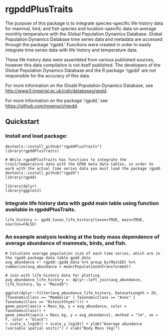 # rgpddPlusTraits

The purpose of this package is to integrate species-specific life history data for mammal, bird, and fish species and location-specific data on average monthly temperature with the Global Population Dynamics Database. Global Population Dynamics Database time series data and metadata are accessed through the package 'rgpdd.' Functions were created in order to easily integrate time series data with life history and temperature data.

These life history data were assembled from various published sources, however this data compilation is not itself published. The developers of the Global Population Dynamics Database and the R package 'rgpdd' are not responsible for the accuracy of this data.

For more information on the Gloabl Population Dynamics Database, see http://www3.imperial.ac.uk/cpb/databases/gpdd.

For more information on the package 'rgpdd,' see https://github.com/ropensci/rgpdd. 


## Quickstart

### Install and load package:

```
devtools::install_github("rgpddPlusTraits")
library(rgpddPlusTraits)

# While rgpddPlusTraits has functions to integrate the trait/temperature data with the GPDD meta data tables, in order to work with the actual time series data you must load the package rgpdd.
devtools::install_github("rgpdd")
library(rgpdd)

library(dplyr)
library(ggplot2)
```

### Integrate life history data with gpdd main table using function available in rgpddPlusTraits.
```
life_history <- gpdd_taxon_life_history(taxon=TRUE, main=TRUE, sources=FALSE)
```
### An example analysis looking at the body mass dependence of average abundance of mammals, birds, and fish.
```
# Calculate average population size of each time series, which are in the rgpdd package data table gpdd_data 
avg_abundance <- rgpdd::gpdd_data %>% group_by(MainID) %>% summarize(avg_abundance = mean(PopulationUntransformed)) 

# Join with life history data for plotting
avg_abundance_life_history <- dplyr::left_join(avg_abundance, life_history, by = "MainID")

ggplot(dplyr::filter(avg_abundance_life_history, DatasetLength > 20, (TaxonomicClass == "Mammalia" | TaxonomicClass == "Aves" | TaxonomicClass == "Osteichthyes"))) + 
geom_point(aes(x = Mass_kg, y = avg_abundance, color = TaxonomicClass)) + 
geom_smooth(aes(x = Mass_kg, y = avg_abundance), method = "lm", se = F, color = "black")
+ scale_x_log10() + scale_y_log10() + ylab("Average abundance (variable spatial units)") + xlab("Body Mass (kg)")
```



